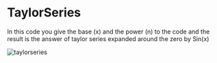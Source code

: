 # TaylorSeries
In this code you give the base (x) and the power (n) to the code and the result is the answer of taylor series expanded around the zero by Sin(x) 


![taylorseries](https://wikimedia.org/api/rest_v1/media/math/render/svg/39a3d9e904eee83e211a640f4450e25994402b6f)

